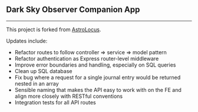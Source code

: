 ## Dark Sky Observer Companion App
---
This project is forked from [AstroLocus](https://github.com/Astromapi/astromapi-back-end).

Updates include: 
- Refactor routes to follow controller => service => model pattern
- Refactor authentication as Express router-level middleware
- Improve error boundaries and handling, especially on SQL queries
- Clean up SQL database
- Fix bug where a request for a single journal entry would be returned nested in an array
- Sensible naming that makes the API easy to work with on the FE and align more closely with RESTful conventions
- Integration tests for all API routes


